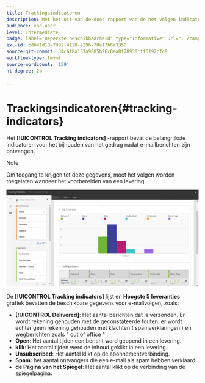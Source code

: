 ```yaml
---
title: Trackingsindicatoren
description: Met het uit-van-de-doos rapport van de het Volgen indicatoren, leer over het gedrag van uw klanten wanneer zij e-mailberichten ontvangen.
audience: end-user
level: Intermediate
badge: label="Beperkte beschikbaarheid" type="Informative" url="../campaign-standard-migration-home.md" tooltip="Beperkt tot gemigreerde gebruikers in Campaign Standard"
exl-id: cdb41d18-7d92-4128-a29b-70e17b6a3358
source-git-commit: 34c6f8a137a9085b26c0ea8f78930cff6192cfc9
workflow-type: tm+mt
source-wordcount: '159'
ht-degree: 2%

---
```


# Trackingsindicatoren{#tracking-indicators}

Het **[!UICONTROL Tracking indicators]** -rapport bevat de belangrijkste indicatoren voor het bijhouden van het gedrag nadat e-mailberichten zijn ontvangen.

>[!NOTE]
>
>Om toegang te krijgen tot deze gegevens, moet het volgen worden toegelaten wanneer het voorbereiden van een levering.

![](assets/delivery_reports_2.png)

De **[!UICONTROL Tracking indicators]** lijst en **Hoogste 5 leveranties** grafiek bevatten de beschikbare gegevens voor e-mailvolgen, zoals:

* **[!UICONTROL Delivered]**: Het aantal berichten dat is verzonden. Er wordt rekening gehouden met de geconstateerde fouten. er wordt echter geen rekening gehouden met klachten ( spamverklaringen ) en wegberichten zoals &quot; out of office &quot; .
* **Open**: Het aantal tijden een bericht werd geopend in een levering.
* **klik**: Het aantal tijden werd de inhoud geklikt in een levering.
* **Unsubscribed**: Het aantal klikt op de abonnementverbinding.
* **Spam:** het aantal ontvangers die een e-mail als spam hebben verklaard.
* **de Pagina van het Spiegel**: Het aantal klikt op de verbinding van de spiegelpagina.
